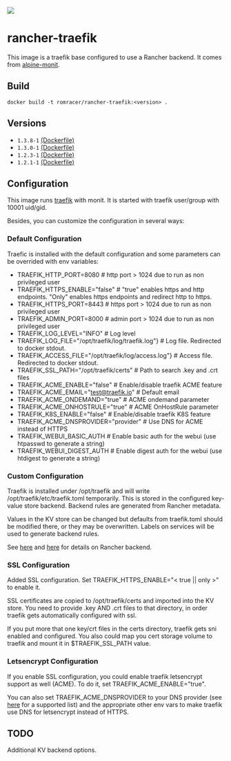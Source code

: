 [![](https://images.microbadger.com/badges/image/romracer/rancher-traefik.svg)](https://microbadger.com/images/romracer/rancher-traefik "Get your own image badge on microbadger.com")

rancher-traefik 
==============

This image is a traefik base configured to use a Rancher backend. It comes from [alpine-monit][alpine-monit].

## Build

```
docker build -t romracer/rancher-traefik:<version> .
```

## Versions

- `1.3.8-1` [(Dockerfile)](https://github.com/romracer/rancher-traefik/blob/1.3.8-1/Dockerfile)
- `1.3.0-1` [(Dockerfile)](https://github.com/romracer/rancher-traefik/blob/1.3.0-1/Dockerfile)
- `1.2.3-1` [(Dockerfile)](https://github.com/romracer/rancher-traefik/blob/1.2.3-1/Dockerfile)
- `1.2.1-1` [(Dockerfile)](https://github.com/romracer/rancher-traefik/blob/1.2.1-1/Dockerfile)

## Configuration

This image runs [traefik][traefik] with monit. It is started with traefik user/group with 10001 uid/gid.

Besides, you can customize the configuration in several ways:

### Default Configuration

Traefic is installed with the default configuration and some parameters can be overrided with env variables:

- TRAEFIK_HTTP_PORT=8080								# http port > 1024 due to run as non privileged user
- TRAEFIK_HTTPS_ENABLE="false"							# "true" enables https and http endpoints. "Only" enables https endpoints and redirect http to https.
- TRAEFIK_HTTPS_PORT=8443								# https port > 1024 due to run as non privileged user
- TRAEFIK_ADMIN_PORT=8000								# admin port > 1024 due to run as non privileged user
- TRAEFIK_LOG_LEVEL="INFO"								# Log level
- TRAEFIK_LOG_FILE="/opt/traefik/log/traefik.log"}		# Log file. Redirected to docker stdout.
- TRAEFIK_ACCESS_FILE="/opt/traefik/log/access.log"}	# Access file. Redirected to docker stdout.
- TRAEFIK_SSL_PATH="/opt/traefik/certs"					# Path to search .key and .crt files
- TRAEFIK_ACME_ENABLE="false"							# Enable/disable traefik ACME feature
- TRAEFIK_ACME_EMAIL="test@traefik.io"					# Default email
- TRAEFIK_ACME_ONDEMAND="true"							# ACME ondemand parameter
- TRAEFIK_ACME_ONHOSTRULE="true"						# ACME OnHostRule parameter
- TRAEFIK_K8S_ENABLE="false"							# Enable/disable traefik K8S feature
- TRAEFIK_ACME_DNSPROVIDER="provider"						# Use DNS for ACME instead of HTTPS
- TRAEFIK_WEBUI_BASIC_AUTH							# Enable basic auth for the webui (use htpasswd to generate a string)
- TRAEFIK_WEBUI_DIGEST_AUTH							# Enable digest auth for the webui (use htdigest to generate a string)

### Custom Configuration

Traefik is installed under /opt/traefik and will write /opt/traefik/etc/traefik.toml temporarily. This is stored in the configured key-value store backend. Backend rules are generated from Rancher metadata.

Values in the KV store can be changed but defaults from traefik.toml should be modified there, or they may be overwritten. Labels on services will be used to generate backend rules.

See [here][traefik-docs] and [here][traefik-code] for details on Rancher backend.

### SSL Configuration

Added SSL configuration. Set TRAEFIK_HTTPS_ENABLE="< true || only >" to enable it. 

SSL certificates are copied to /opt/traefik/certs and imported into the KV store. You need to provide .key AND .crt files to that directory, in order traefik gets automatically configured with ssl.

If you put more that one key/crt files in the certs directory, traefik gets sni enabled and configured. You also could map you cert storage volume to traefik and mount it in $TRAEFIK_SSL_PATH value.

### Letsencrypt Configuration

If you enable SSL configuration, you could enable traefik letsencrypt support as well (ACME). To do it, set TRAEFIK_ACME_ENABLE="true".

You can also set TRAEFIK_ACME_DNSPROVIDER to your DNS provider (see [here][traefik-dns] for a supported list) and the appropriate other env vars to make traefik use DNS for letsencrypt instead of HTTPS.

## TODO

Additional KV backend options.

[alpine-monit]: https://github.com/rawmind0/alpine-monit/
[traefik]: https://github.com/containous/traefik
[rancher-traefik]: https://hub.docker.com/r/rawmind/rancher-traefik/
[rancher-example]: https://github.com/rawmind0/alpine-traefik/tree/master/rancher
[traefik-docs]: https://docs.traefik.io/toml/#rancher-backend
[traefik-code]: https://github.com/containous/traefik/blob/v1.2/provider/rancher.go
[traefik-dns]: https://docs.traefik.io/toml/#acme-lets-encrypt-configuration
